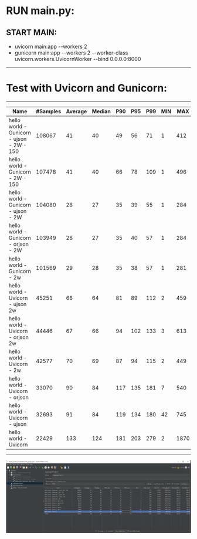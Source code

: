 # RUN main.py:
## START MAIN:

* uvicorn main:app --workers 2
* gunicorn main:app --workers 2 --worker-class uvicorn.workers.UvicornWorker --bind 0.0.0.0:8000


-----------------------------------------
# Test with Uvicorn and Gunicorn:
-----------------------------------------
| Name | #Samples | Average | Median | P90 | P95 | P99 | MIN | MAX | %error | Throughput | KB R  | KB S |
|--------|--------|------|----|----|----|----|----|----|----|----|----|----|
| hello world - Gunicorn - ujson - 2W - 150 |	108067 | 41 | 40 | 49 |	56 | 71 | 1 | 412 |	0.0 | 3589.5502557629707 | 497.7696643733807 | 469.2630300023246
| hello world - Gunicorn - 2W - 150 | 107478 | 41 | 40 | 66 | 78 | 109 | 1 | 496 | 0.0 | 3572.0030575957994 | 495.3363615025425 | 446.5003821994749
| hello world - Gunicorn - ujson - 2W | 104080 | 28 | 27 | 35 | 39  | 55 | 1 | 284 | 0.0 | 3462.7541005423027 | 480.1866037861397 | 453.13383737565294
| hello world - Gunicorn - orjson - 2W | 103949 | 28 | 27 | 35 | 40 | 57 | 1 | 284 | 0.0 | 3456.5557144282247 | 479.3270619617265 | 455.6982631326273
| hello world - Gunicorn - 2w | 101569 | 29 | 28 | 35 | 38 | 57 | 1 | 281 | 0.0 | 3375.95559396397 | 468.15009213172243 | 421.99444924549624
| hello world - Uvicorn - ujson 2w  | 45251 | 66 | 64 | 81 | 89 | 112 | 2 | 459 | 0.0 | 1504.0550422123247 | 208.57013280678723 | 196.81970278950342
| hello world - Uvicorn - orjson 2w  | 44446 | 67 | 66 | 94 | 102 | 133 | 3 | 613 | 0.0 | 1477.593085106383 | 204.90060359873672 | 194.7998696185173
| hello world - Uvicorn - 2w  | 42577 | 70 | 69 | 87 | 94 | 115 | 2 | 449 | 0.0 | 1415.0824248869983 | 196.2321331386267 | 176.88530311087476
| hello world - Uvicorn - orjson | 33070 | 90 | 84 | 117 | 135 | 181 | 7 | 540 | 0.0 | 1097.8322212263054 | 152.23845255286656 | 144.73374010307737
| hello world - Uvicorn - ujson | 32693 | 91 | 84 | 119 | 134 | 180 | 42 | 745 | 0.0 | 1085.6772822369076 | 150.5529043726962 | 142.07105060522034
| hello world - Uvicorn | 22429 | 133 | 124 | 181 | 203 | 279 | 2 | 1870 | 0.0 | 743.9877931469134 | 103.17018225279465 | 92.99847414336419

-----------------------------------------

![Logs Button](test_jmeter.png)